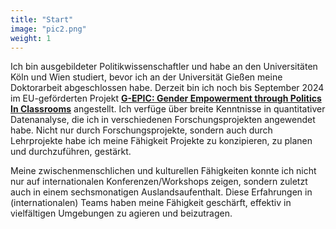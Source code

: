 ```yaml
---
title: "Start"
image: "pic2.png"
weight: 1
---
```


Ich bin ausgebildeter Politikwissenschaftler und habe an den Universitäten Köln und Wien studiert, bevor ich an der Universität Gießen meine Doktorarbeit abgeschlossen habe. Derzeit bin ich noch bis September 2024 im EU-geförderten Projekt [**G-EPIC: Gender Empowerment through Politics In Classrooms**](https://g-epic.eu) angestellt. Ich verfüge über breite Kenntnisse in quantitativer Datenanalyse, die ich in verschiedenen Forschungsprojekten angewendet habe. Nicht nur durch Forschungsprojekte, sondern auch durch Lehrprojekte habe ich meine Fähigkeit Projekte zu konzipieren, zu planen und durchzuführen, gestärkt. 

Meine zwischenmenschlichen und kulturellen Fähigkeiten konnte ich nicht nur auf internationalen Konferenzen/Workshops zeigen, sondern zuletzt auch in einem sechsmonatigen Auslandsaufenthalt. Diese Erfahrungen in (internationalen) Teams haben meine Fähigkeit geschärft, effektiv in vielfältigen Umgebungen zu agieren und beizutragen.
